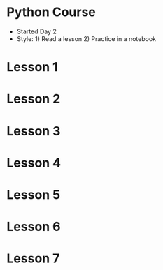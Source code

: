 # Python Course 
* Started Day 2 
* Style: 1) Read a lesson 2) Practice in a notebook 

# Lesson 1 
# Lesson 2 
# Lesson 3 
# Lesson 4 
# Lesson 5 
# Lesson 6 
# Lesson 7 
